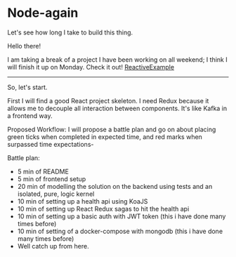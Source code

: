# Node-again
Let's see how long I take to build this thing.


Hello there!

I am taking a break of a project I have been working on all weekend;
I think I will finish it up on Monday. Check it out! [ReactiveExample](https://github.com/miguelemosreverte/ReactiveExample)

---------------
So, let's start.

First I will find a good React project skeleton.
I need Redux because it allows me to decouple all interaction between components.
It's like Kafka in a frontend way.

Proposed Workflow:
I will propose a battle plan and go on about placing green ticks when completed in
expected time, and red marks when surpassed time expectations-

Battle plan:
- 5 min of README
- 5 min of frontend setup
- 20 min of modelling the solution on the backend using tests and an isolated,
pure, logic kernel
- 10 min of setting up a health api using KoaJS
- 10 min of setting up React Redux sagas to hit the health api
- 10 min of setting up a basic auth with JWT token (this i have done many times before)
- 10 min of setting of a docker-compose with mongodb (this i have done many times before)
- Well catch up from here.
